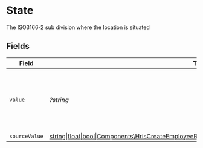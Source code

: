 # State

The ISO3166-2 sub division where the location is situated


## Fields

| Field                                                                                                                                                                                    | Type                                                                                                                                                                                     | Required                                                                                                                                                                                 | Description                                                                                                                                                                              |
| ---------------------------------------------------------------------------------------------------------------------------------------------------------------------------------------- | ---------------------------------------------------------------------------------------------------------------------------------------------------------------------------------------- | ---------------------------------------------------------------------------------------------------------------------------------------------------------------------------------------- | ---------------------------------------------------------------------------------------------------------------------------------------------------------------------------------------- |
| `value`                                                                                                                                                                                  | *?string*                                                                                                                                                                                | :heavy_minus_sign:                                                                                                                                                                       | state (ISO3166-2 Sub Division Code) - value must be a valid enum value                                                                                                                   |
| `sourceValue`                                                                                                                                                                            | [string\|float\|bool\|Components\HrisCreateEmployeeRequestDtoSourceValueHomeLocationState4\|array\|null](../../Models/Components/HrisCreateEmployeeRequestDtoHomeLocationStateSourceValue.md) | :heavy_minus_sign:                                                                                                                                                                       | N/A                                                                                                                                                                                      |
